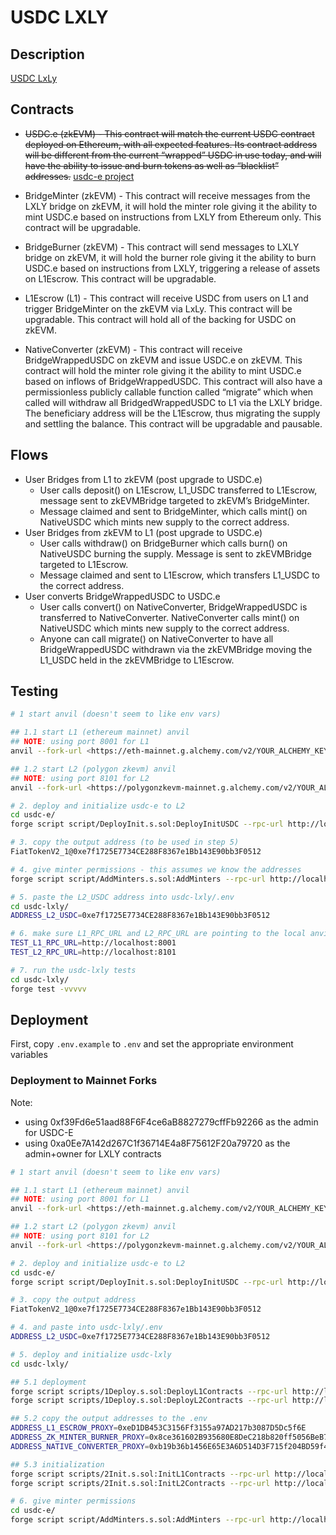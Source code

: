 # USDC LXLY

## Description

[USDC LxLy](https://docs.google.com/document/d/1heUd3Cbux-ngnCJITbKJ9pdsz26BmNz1hfOn9NTuDH8/edit?pli=1)

## Contracts

- ~~USDC.e (zkEVM) - This contract will match the current USDC contract deployed on Ethereum, with all expected features. Its contract address will be different from the current “wrapped” USDC in use today, and will have the ability to issue and burn tokens as well as “blacklist” addresses.~~ [usdc-e project](https://github.com/omnifient/usdc-e)

- BridgeMinter (zkEVM) - This contract will receive messages from the LXLY bridge on zkEVM, it will hold the minter role giving it the ability to mint USDC.e based on instructions from LXLY from Ethereum only. This contract will be upgradable.

- BridgeBurner (zkEVM) - This contract will send messages to LXLY bridge on zkEVM, it will hold the burner role giving it the ability to burn USDC.e based on instructions from LXLY, triggering a release of assets on L1Escrow. This contract will be upgradable.

- L1Escrow (L1) - This contract will receive USDC from users on L1 and trigger BridgeMinter on the zkEVM via LxLy. This contract will be upgradable. This contract will hold all of the backing for USDC on zkEVM.

- NativeConverter (zkEVM) - This contract will receive BridgeWrappedUSDC on zkEVM and issue USDC.e on zkEVM. This contract will hold the minter role giving it the ability to mint USDC.e based on inflows of BridgeWrappedUSDC. This contract will also have a permissionless publicly callable function called “migrate” which when called will withdraw all BridgedWrappedUSDC to L1 via the LXLY bridge. The beneficiary address will be the L1Escrow, thus migrating the supply and settling the balance. This contract will be upgradable and pausable.

## Flows

- User Bridges from L1 to zkEVM (post upgrade to USDC.e)
  - User calls deposit() on L1Escrow, L1_USDC transferred to L1Escrow, message sent to zkEVMBridge targeted to zkEVM’s BridgeMinter.
  - Message claimed and sent to BridgeMinter, which calls mint() on NativeUSDC which mints new supply to the correct address.
- User Bridges from zkEVM to L1 (post upgrade to USDC.e)
  - User calls withdraw() on BridgeBurner which calls burn() on NativeUSDC burning the supply. Message is sent to zkEVMBridge targeted to L1Escrow.
  - Message claimed and sent to L1Escrow, which transfers L1_USDC to the correct address.
- User converts BridgeWrappedUSDC to USDC.e
  - User calls convert() on NativeConverter, BridgeWrappedUSDC is transferred to NativeConverter. NativeConverter calls mint() on NativeUSDC which mints new supply to the correct address.
  - Anyone can call migrate() on NativeConverter to have all BridgeWrappedUSDC withdrawn via the zkEVMBridge moving the L1_USDC held in the zkEVMBridge to L1Escrow.

## Testing

```bash
# 1 start anvil (doesn't seem to like env vars)

## 1.1 start L1 (ethereum mainnet) anvil
## NOTE: using port 8001 for L1
anvil --fork-url <https://eth-mainnet.g.alchemy.com/v2/YOUR_ALCHEMY_KEY> --chain-id 1 --port 8001 --fork-block-number 17785773

## 1.2 start L2 (polygon zkevm) anvil
## NOTE: using port 8101 for L2
anvil --fork-url <https://polygonzkevm-mainnet.g.alchemy.com/v2/YOUR_ALCHEMY_KEY> --chain-id 1101 --port 8101 --fork-block-number 3172683

# 2. deploy and initialize usdc-e to L2
cd usdc-e/
forge script script/DeployInit.s.sol:DeployInitUSDC --rpc-url http://localhost:8101 --broadcast -vvvv --legacy

# 3. copy the output address (to be used in step 5)
FiatTokenV2_1@0xe7f1725E7734CE288F8367e1Bb143E90bb3F0512

# 4. give minter permissions - this assumes we know the addresses
forge script script/AddMinters.s.sol:AddMinters --rpc-url http://localhost:8101 --broadcast -vvvv --legacy

# 5. paste the L2_USDC address into usdc-lxly/.env
cd usdc-lxly/
ADDRESS_L2_USDC=0xe7f1725E7734CE288F8367e1Bb143E90bb3F0512

# 6. make sure L1_RPC_URL and L2_RPC_URL are pointing to the local anvil nodes
TEST_L1_RPC_URL=http://localhost:8001
TEST_L2_RPC_URL=http://localhost:8101

# 7. run the usdc-lxly tests
cd usdc-lxly/
forge test -vvvvv
```

## Deployment

First, copy `.env.example` to `.env` and set the appropriate environment variables

### Deployment to Mainnet Forks

Note:

- using 0xf39Fd6e51aad88F6F4ce6aB8827279cffFb92266 as the admin for USDC-E
- using 0xa0Ee7A142d267C1f36714E4a8F75612F20a79720 as the admin+owner for LXLY contracts

```bash
# 1 start anvil (doesn't seem to like env vars)

## 1.1 start L1 (ethereum mainnet) anvil
## NOTE: using port 8001 for L1
anvil --fork-url <https://eth-mainnet.g.alchemy.com/v2/YOUR_ALCHEMY_KEY> --chain-id 1 --port 8001 --fork-block-number 17785773

## 1.2 start L2 (polygon zkevm) anvil
## NOTE: using port 8101 for L2
anvil --fork-url <https://polygonzkevm-mainnet.g.alchemy.com/v2/YOUR_ALCHEMY_KEY> --chain-id 1101 --port 8101 --fork-block-number 3172683

# 2. deploy and initialize usdc-e to L2
cd usdc-e/
forge script script/DeployInit.s.sol:DeployInitUSDC --rpc-url http://localhost:8101 --broadcast -vvvv --legacy

# 3. copy the output address
FiatTokenV2_1@0xe7f1725E7734CE288F8367e1Bb143E90bb3F0512

# 4. and paste into usdc-lxly/.env
ADDRESS_L2_USDC=0xe7f1725E7734CE288F8367e1Bb143E90bb3F0512

# 5. deploy and initialize usdc-lxly
cd usdc-lxly/

## 5.1 deployment
forge script scripts/1Deploy.s.sol:DeployL1Contracts --rpc-url http://localhost:8001 --broadcast -vvvv
forge script scripts/1Deploy.s.sol:DeployL2Contracts --rpc-url http://localhost:8101 --broadcast -vvvv --legacy

## 5.2 copy the output addresses to the .env
ADDRESS_L1_ESCROW_PROXY=0xeD1DB453C3156Ff3155a97AD217b3087D5Dc5f6E
ADDRESS_ZK_MINTER_BURNER_PROXY=0x8ce361602B935680E8DeC218b820ff5056BeB7af
ADDRESS_NATIVE_CONVERTER_PROXY=0xb19b36b1456E65E3A6D514D3F715f204BD59f431

## 5.3 initialization
forge script scripts/2Init.s.sol:InitL1Contracts --rpc-url http://localhost:8001 --broadcast -vvvv
forge script scripts/2Init.s.sol:InitL2Contracts --rpc-url http://localhost:8101 --broadcast -vvvv --legacy

# 6. give minter permissions
cd usdc-e/
forge script script/AddMinters.s.sol:AddMinters --rpc-url http://localhost:8101 --broadcast -vvvv --legacy
```

